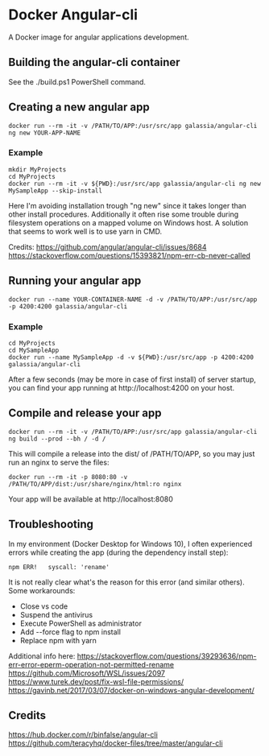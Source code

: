 # Docker Angular-cli

A Docker image for angular applications development.

## Building the angular-cli container

See the ./build.ps1 PowerShell command.

## Creating a new angular app

    docker run --rm -it -v /PATH/TO/APP:/usr/src/app galassia/angular-cli ng new YOUR-APP-NAME

### Example

    mkdir MyProjects
    cd MyProjects
    docker run --rm -it -v ${PWD}:/usr/src/app galassia/angular-cli ng new MySampleApp --skip-install

Here I'm avoiding installation trough "ng new" since it takes longer than other install procedures. 
Additionally it often rise some trouble during filesystem operations on a mapped volume on Windows host.
A solution that seems to work well is to use yarn in CMD.

Credits:
https://github.com/angular/angular-cli/issues/8684
https://stackoverflow.com/questions/15393821/npm-err-cb-never-called

## Running your angular app

    docker run --name YOUR-CONTAINER-NAME -d -v /PATH/TO/APP:/usr/src/app -p 4200:4200 galassia/angular-cli

### Example

    cd MyProjects
    cd MySampleApp
    docker run --name MySampleApp -d -v ${PWD}:/usr/src/app -p 4200:4200 galassia/angular-cli

After a few seconds (may be more in case of first install) of server startup, you can find your app running at http://localhost:4200 on your host.

## Compile and release your app

    docker run --rm -it -v /PATH/TO/APP:/usr/src/app galassia/angular-cli ng build --prod --bh / -d /

This will compile a release into the dist/ of /PATH/TO/APP, so you may just run an nginx to serve the files:

    docker run --rm -it -p 8080:80 -v /PATH/TO/APP/dist:/usr/share/nginx/html:ro nginx

Your app will be available at http://localhost:8080

## Troubleshooting

In my environment (Docker Desktop for Windows 10), I often experienced errors while creating the app (during the dependency install step):

	npm ERR!   syscall: 'rename'

It is  not really clear what's the reason for this error (and similar others).
Some workarounds:

- Close vs code
- Suspend the antivirus
- Execute PowerShell as administrator
- Add --force flag to npm install
- Replace npm with yarn

Additional info here:
https://stackoverflow.com/questions/39293636/npm-err-error-eperm-operation-not-permitted-rename
https://github.com/Microsoft/WSL/issues/2097
https://www.turek.dev/post/fix-wsl-file-permissions/
https://gavinb.net/2017/03/07/docker-on-windows-angular-development/

## Credits

https://hub.docker.com/r/binfalse/angular-cli
https://github.com/teracyhq/docker-files/tree/master/angular-cli

